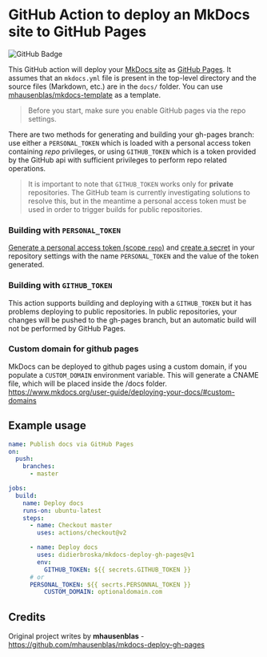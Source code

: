 # GitHub Action to deploy an MkDocs site to GitHub Pages

![GitHub Badge](https://github.com/didierbroska/gh-actions-mkdocs-deploy-gh-pages/workflows/Build/badge.svg)

This GitHub action will deploy your [MkDocs site](https://www.mkdocs.org/) as [GitHub Pages](https://pages.github.com/). It assumes that an `mkdocs.yml` file is present in the top-level directory and the source files (Markdown, etc.) are in the `docs/` folder. You can use [mhausenblas/mkdocs-template](https://github.com//mkdocs-template) as a template.
  
> Before you start, make sure you enable GitHub pages via the repo settings.

There are two methods for generating and building your gh-pages branch: use either a `PERSONAL_TOKEN` which is loaded with a personal access token containing *repo* privileges, or using `GITHUB_TOKEN` which is a token provided by the GitHub api with sufficient privileges to perform repo related operations.  
  
> It is important to note that `GITHUB_TOKEN` works only for **private** repositories. The GitHub team is currently investigating solutions to resolve this, but in the meantime a personal access token must be used in order to trigger builds for public repositories.
  
### Building with `PERSONAL_TOKEN`

[Generate a personal access token (scope `repo`)](https://github.com/settings/tokens) and [create a secret](https://help.github.com/en/actions/configuring-and-managing-workflows/creating-and-storing-encrypted-secrets) in your repository settings with the name `PERSONAL_TOKEN` and the value of the token generated.

### Building with `GITHUB_TOKEN`

This action supports building and deploying with a `GITHUB_TOKEN` but it has problems deploying to public repositories. In public repositories, your changes will be pushed to the gh-pages branch, but an automatic build will not be performed by GitHub Pages.

### Custom domain for github pages

MkDocs can be deployed to github pages using a custom domain, if you populate a `CUSTOM_DOMAIN` environment variable. This will generate a CNAME file, which will be placed inside the /docs folder.
https://www.mkdocs.org/user-guide/deploying-your-docs/#custom-domains

## Example usage

```yaml
name: Publish docs via GitHub Pages
on:
  push:
    branches:
      - master

jobs:
  build:
    name: Deploy docs
    runs-on: ubuntu-latest
    steps:
      - name: Checkout master
        uses: actions/checkout@v2

      - name: Deploy docs
        uses: didierbroska/mkdocs-deploy-gh-pages@v1
        env:
          GITHUB_TOKEN: ${{ secrets.GITHUB_TOKEN }}
	  # or
	  PERSONAL_TOKEN: ${{ secrts.PERSONNAL_TOKEN }}
          CUSTOM_DOMAIN: optionaldomain.com
```

## Credits

Original project writes by **mhausenblas** -  https://github.com/mhausenblas/mkdocs-deploy-gh-pages

